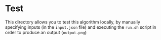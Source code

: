 # Test

This directory allows you to test this algorithm locally, by manually
specifying inputs (in the `input.json` file) and executing the `run.sh`
script in order to produce an output (`output.png`)